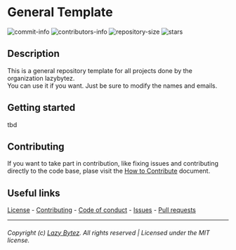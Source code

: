# General Template

![commit-info][commit-info]
![contributors-info][contributors-info]
![repository-size][repository-size]
![stars][stars]

## Description

This is a general repository template for all projects done by the organization lazybytez.  
You can use it if you want. Just be sure to modify the names and emails.

## Getting started

tbd

## Contributing

If you want to take part in contribution, like fixing issues and contributing directly to the code base, plase visit
the [How to Contribute][github-contribute] document.

## Useful links

[License][github-license] -
[Contributing][github-contribute] -
[Code of conduct][github-codeofconduct] -
[Issues][github-issues] -
[Pull requests][github-pulls]

<hr>  

###### Copyright (c) [Lazy Bytez][github-team]. All rights reserved | Licensed under the MIT license.

<!-- Variables -->

[github-team]: https://github.com/lazybytez

[github-license]: https://github.com/lazybytez/general-template/blob/main/LICENSE

[github-contribute]: https://github.com/lazybytez/.github/blob/main/docs/CONTRIBUTING.md

[github-codeofconduct]: https://github.com/lazybytez/.github/blob/main/docs/CODE_OF_CONDUCT.md

[github-issues]: https://github.com/lazybytez/general-template/issues

[github-pulls]: https://github.com/lazybytez/general-template/pulls

[commit-info]: https://img.shields.io/github/last-commit/lazybytez/general-template?style=for-the-badge&colorA=302D41&colorB=cba6f7

[contributors-info]: https://img.shields.io/github/contributors/lazybytez/general-template?style=for-the-badge&colorA=302D41&colorB=cba6f7

[repository-size]: https://img.shields.io/github/repo-size/lazybytez/general-template?style=for-the-badge&colorA=302D41&colorB=cba6f7

[stars]: https://img.shields.io/github/stars/lazybytez?colorA=302D41&colorB=cba6f7&style=for-the-badge
